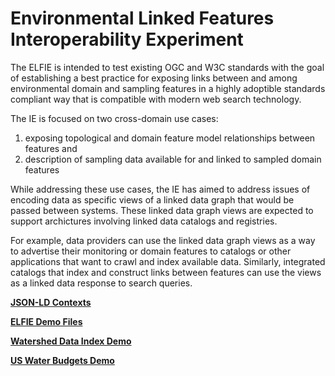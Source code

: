 # Environmental Linked Features Interoperability Experiment
The ELFIE is intended to test existing OGC and W3C standards with the goal of establishing a best 
practice for exposing links between and among environmental domain and sampling features in a 
highly adoptible standards compliant way that is compatible with modern web search technology. 

The IE is focused on two cross-domain use cases:  
  1) exposing topological and domain feature model relationships between features and   
  2) description of sampling data available for and linked to sampled domain features  

While addressing these use cases, the IE has aimed to address issues of encoding data as specific 
views of a linked data graph that would be passed between systems. These linked data graph views are 
expected to support archictures involving linked data catalogs and registries. 

For example, data providers can use the linked data graph views as a way to advertise their monitoring 
or domain features to catalogs or other applications that want to crawl and index available data. 
Similarly, integrated catalogs that index and construct links between features can use the views as a 
linked data response to search queries.

[**JSON-LD Contexts**](https://opengeospatial.github.io/ELFIE/json-ld)

[**ELFIE Demo Files**](https://opengeospatial.github.io/ELFIE/file_index)

[**Watershed Data Index Demo**](https://opengeospatial.github.io/ELFIE/demo/huc12obs)

[**US Water Budgets Demo**](https://opengeospatial.github.io/ELFIE/demo/uswb)

